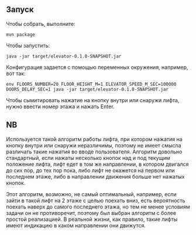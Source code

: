 ## Запуск

Чтобы собрать, выполните:

    mvn package
    
Чтобы запустить:

    java -jar target/elevator-0.1.0-SNAPSHOT.jar
    
Конфигурация задается с помощью переменных окружения, например, вот так:

    env FLOORS_NUMBER=20 FLOOR_HEIGHT_M=1 ELEVATOR_SPEED_M_SEC=100000 DOORS_DELAY_SEC=1 java -jar target/elevator-0.1.0-SNAPSHOT.jar
    
Чтобы сымитировать нажатие на кнопку внутри или снаружи лифта, нужно ввести номер этажа и нажать Enter.

## NB

Используется такой алгоритм работы лифта, при котором нажатия на кнопку внутри или снаружи неразличимы, поэтому не имеет смысла различать такие нажатия во вводе пользователя. Алгоритм довольно стандартный, если нажаты несколько кнопок над и под текущим положение лифта, лифт едет в том же направлении, в котором двигался до сих пор, до тех пор пока, либо лифт не окажется на первом или последнем этаже, либо в направлении движения больше нет нажатых кнопок. 

Этот алгоритм, возможно, не самый оптимальный, например, если зайти в такой лифт на 2 этаже с целью поехать вниз, есть вероятность поехать наверх до самого последнего этажа, но тем не менее условиям задачи он не противоречит, поэтому был выбран алгоритм с более простой реализацией. В реальной жизни, как правило, такие лифты имеют индикацию в каком направлении они движутся.